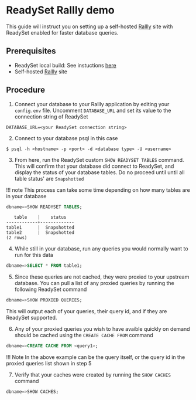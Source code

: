 # ReadySet Rallly demo

This guide will instruct you on setting up a self-hosted [Rallly](github.com/lukevella/rallly-selfhosted) site with ReadySet enabled for faster database queries.

## Prerequisites
- ReadySet local build: See instuctions [here](github.com/readysettech/readyset#development)
- Self-hosted [Rallly](github.com/lukevella/rallly-selfhosted) site

## Procedure
1. Connect your database to your Rallly application by editing your `config.env` file. Uncomment `DATABASE_URL` and set its value to the connection string of ReadySet

```shellsession
DATABASE_URL=<your ReadySet connection string>
```
2. Connect to your database psql in this case

```shellsession
$ psql -h <hostname> -p <port> -d <database type> -U <username>
```

3. From here, run the ReadySet custom `SHOW READYSET TABLES` command. This will confirm that your database did connect to ReadySet, and display the status of your database tables. Do no proceed until until all table status' are `Snapshotted`

!!! note
  This process can take some time depending on how many tables are in your database

```sql
dbname=>SHOW READYSET TABLES;
```
``` {.text .nocopy}
   table    |    status
------------+-------------
table1      |  Snapshotted
table2      |  Snapshotted
(2 rows)
```

4. While still in your database, run any queries you would normally want to run for this data

```sql
dbname=>SELECT * FROM table1;
```

5. Since these queries are not cached, they were proxied to your upstream database. You can pull a list of any proxied queries by running the following ReadySet command

```sql
dbname=>SHOW PROXIED QUERIES;
```
This will output each of your queries, their query id, and if they are ReadySet supported. 

6. Any of your proxied queries you wish to have avaible quickly on demand should be cached using the `CREATE CACHE FROM` command

```sql
dbname=>CREATE CACHE FROM <query1>;
```

!!! Note
  In the above example <query1> can be the query itself, or the query id in the proxied queries list shown in step 5

7. Verify that your caches were created by running the `SHOW CACHES` command
```sql
dbname=>SHOW CACHES;
```
